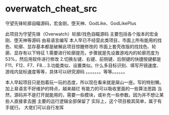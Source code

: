 # overwatch_cheat_src
守望先锋轮廓自瞄源码，宏金刚，堕天神、GodLike、GodLikePlus

此项目为守望先锋（Overwatch）轮廓/找色自瞄源码
主要包括各个版本的宏金刚、堕天神等源码
由易语言编写
本人早已不经营此类项目，市面上所有能用的找色、轮廓、显存基本都是破解此项目惊醒修改的
市面上套壳改版的找找色、轮廓、显存有以下特征
1.需要进行轮廓提亮，步骤就是先设置游戏内的轮廓亮度为53%，然后用软件进行修改
2.切换左键、右键、前侧键、后侧键的快捷按键都是F11、F12、F7、F8...
3.功能类似、设置类似。什么多目标识别、填写开镜速度、游戏内鼠标速度等等，具体可以研究源码
。。。。。。。等等。。。。。。

本人早起项目只是抱着玩一玩的态度，所以现在看来就是屎山一座。写的特别懒。加上易语言不好维护的特点，越来越烂
有能力的可以吸收里面的一些算法思路
当然，源码并不是打开就能用的，需要一些模块，或补充一些参数。因为并不想让某些人直接拿去圈
主要的运行逻辑全部保留了
实际上，这个项目极其简单，属于有手就行。
大佬们可以自行发挥


